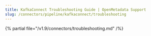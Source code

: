 ```yaml
---
title: KafkaConnect Troubleshooting Guide | OpenMetadata Support
slug: /connectors/pipeline/kafkaconnect/troubleshooting
---
```


{% partial file="/v1.9/connectors/troubleshooting.md" /%}
